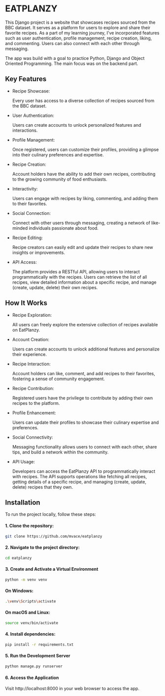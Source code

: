 
# EATPLANZY

This Django project is a website that showcases recipes sourced from the BBC dataset. It serves as a platform for users to explore and share their favorite recipes. As a part of my learning journey, I've incorporated features such as user authentication, profile management, recipe creation, liking, and commenting. Users can also connect with each other through messaging.

The app was build with a goal to practice Python, Django and Object Oriented Programming. The main focus was on the backend part. 


## Key Features
- Recipe Showcase:

    Every user has access to a diverse collection of recipes sourced from the BBC dataset.

- User Authentication:

    Users can create accounts to unlock personalized features and interactions.

- Profile Management:

    Once registered, users can customize their profiles, providing a glimpse into their culinary preferences and expertise.

- Recipe Creation:

    Account holders have the ability to add their own recipes, contributing to the growing community of food enthusiasts.

- Interactivity:

    Users can engage with recipes by liking, commenting, and adding them to their favorites.

- Social Connection:

    Connect with other users through messaging, creating a network of like-minded individuals passionate about food.

- Recipe Editing:

    Recipe creators can easily edit and update their recipes to share new insights or improvements.

- API Access:

    The platform provides a RESTful API, allowing users to interact programmatically with the recipes. Users can retrieve the list of all recipes, view detailed information about a specific recipe, and manage (create, update, delete) their own recipes.


    

## How It Works
- Recipe Exploration:

    All users can freely explore the extensive collection of recipes available on EatPlanzy.

- Account Creation:

    Users can create accounts to unlock additional features and personalize their experience.

- Recipe Interaction:

    Account holders can like, comment, and add recipes to their favorites, fostering a sense of community engagement.

- Recipe Contribution:

    Registered users have the privilege to contribute by adding their own recipes to the platform.

- Profile Enhancement:

    Users can update their profiles to showcase their culinary expertise and preferences.

- Social Connectivity:

    Messaging functionality allows users to connect with each other, share tips, and build a network within the community.

- API Usage:

    Developers can access the EatPlanzy API to programmatically interact with recipes. The API supports operations like fetching all recipes, getting details of a specific recipe, and managing (create, update, delete) recipes that they own.


## Installation

To run the project locally, follow these steps:

#### 1. Clone the repository:


```bash
git clone https://github.com/mvace/eatplanzy
```

#### 2. Navigate to the project directory:

```bash
cd eatplanzy
```

#### 3. Create and Activate a Virtual Environment

```bash
python -m venv venv
```
#### On Windows:
```bash
.\venv\Scripts\activate
```

#### On macOS and Linux:
```bash
source venv/bin/activate
```

#### 4. Install dependencies:

```bash
pip install -r requirements.txt
```

#### 5. Run the Development Server

```bash
python manage.py runserver
```

#### 6. Access the Application
Visit http://localhost:8000 in your web browser to access the app.

